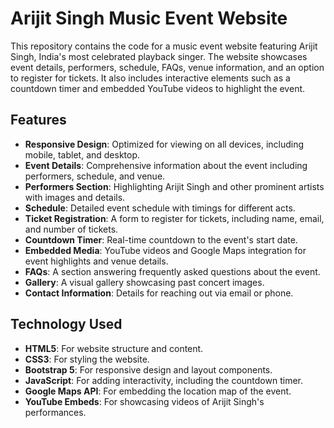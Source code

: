 # Arijit Singh Music Event Website

This repository contains the code for a music event website featuring Arijit Singh, India's most celebrated playback singer. The website showcases event details, performers, schedule, FAQs, venue information, and an option to register for tickets. It also includes interactive elements such as a countdown timer and embedded YouTube videos to highlight the event.

## Features

- **Responsive Design**: Optimized for viewing on all devices, including mobile, tablet, and desktop.
- **Event Details**: Comprehensive information about the event including performers, schedule, and venue.
- **Performers Section**: Highlighting Arijit Singh and other prominent artists with images and details.
- **Schedule**: Detailed event schedule with timings for different acts.
- **Ticket Registration**: A form to register for tickets, including name, email, and number of tickets.
- **Countdown Timer**: Real-time countdown to the event's start date.
- **Embedded Media**: YouTube videos and Google Maps integration for event highlights and venue details.
- **FAQs**: A section answering frequently asked questions about the event.
- **Gallery**: A visual gallery showcasing past concert images.
- **Contact Information**: Details for reaching out via email or phone.

## Technology Used

- **HTML5**: For website structure and content.
- **CSS3**: For styling the website.
- **Bootstrap 5**: For responsive design and layout components.
- **JavaScript**: For adding interactivity, including the countdown timer.
- **Google Maps API**: For embedding the location map of the event.
- **YouTube Embeds**: For showcasing videos of Arijit Singh's performances.
